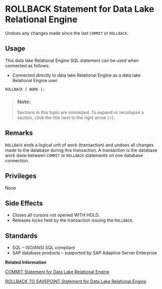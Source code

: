 <!-- loioa623fa5884f210158bea86181c29b760 -->

# ROLLBACK Statement for Data Lake Relational Engine

Undoes any changes made since the last `COMMIT` or `ROLLBACK`.



<a name="loioa623fa5884f210158bea86181c29b760__section_ovp_dvr_znb"/>

## Usage

This data lake Relational Engine SQL statement can be used when connected as follows:

-   Connected directly to data lake Relational Engine as a data lake Relational Engine user.



```
ROLLBACK [ WORK ];
```



> ### Note:  
> Sections in this topic are minimized. To expand or recollapse a section, click the title next to the right arrow \(*\>*\).



<a name="loioa623fa5884f210158bea86181c29b760__IQ_Usage"/>

## Remarks

`ROLLBACK` ends a logical unit of work \(transaction\) and undoes all changes made to the database during this transaction. A transaction is the database work done between `COMMIT` or `ROLLBACK` statements on one database connection.



<a name="loioa623fa5884f210158bea86181c29b760__IQ_Permissions"/>

## Privileges

None



<a name="loioa623fa5884f210158bea86181c29b760__IQ_Side_Effects"/>

## Side Effects

-   Closes all cursors not opened WITH HOLD.
-   Releases locks held by the transaction issuing the `ROLLBACK`.



<a name="loioa623fa5884f210158bea86181c29b760__IQ_Standards"/>

## Standards

-   SQL – ISO/ANSI SQL compliant
-   SAP database products – supported by SAP Adaptive Server Enterprise

**Related Information**  


[COMMIT Statement for Data Lake Relational Engine](commit-statement-for-data-lake-relational-engine-a615db7.md "Makes changes to the database permanent, or terminates a user-defined transaction.")

[ROLLBACK TO SAVEPOINT Statement for Data Lake Relational Engine](rollback-to-savepoint-statement-for-data-lake-relational-engine-a6242a7.md "Cancels any changes made since a savepoint was established. Changes made prior to the savepoint are not undone; they are still pending.")

